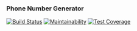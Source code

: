 ### Phone Number Generator

[![Build Status](https://travis-ci.org/gbengaPS/phoneNumberGenerator.svg?branch=develop)](https://travis-ci.org/gbengaPS/phoneNumberGenerator) [![Maintainability](https://api.codeclimate.com/v1/badges/6c6a19c5990ccb647396/maintainability)](https://codeclimate.com/github/gbengaPS/phoneNumberGenerator/maintainability) [![Test Coverage](https://api.codeclimate.com/v1/badges/6c6a19c5990ccb647396/test_coverage)](https://codeclimate.com/github/gbengaPS/phoneNumberGenerator/test_coverage)
